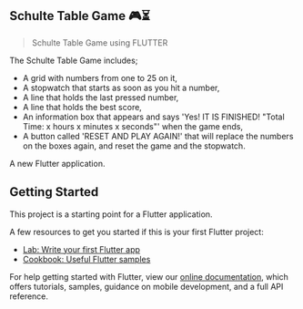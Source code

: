 ## Schulte Table Game 🎮⏳

> Schulte Table Game using FLUTTER

The Schulte Table Game includes;
- A grid with numbers from one to 25 on it,
- A stopwatch that starts as soon as you hit a number, 
- A line that holds the last pressed number, 
- A line that holds the best score, 
- An information box that appears and says 'Yes! IT IS FINISHED! "Total Time: x hours x minutes x seconds"' when the game ends,
- A button called 'RESET AND PLAY AGAIN!' that will replace the numbers on the boxes again, and reset the game and the stopwatch.

A new Flutter application.
## Getting Started

This project is a starting point for a Flutter application.

A few resources to get you started if this is your first Flutter project:

- [Lab: Write your first Flutter app](https://flutter.dev/docs/get-started/codelab)
- [Cookbook: Useful Flutter samples](https://flutter.dev/docs/cookbook)

For help getting started with Flutter, view our
[online documentation](https://flutter.dev/docs), which offers tutorials,
samples, guidance on mobile development, and a full API reference.
